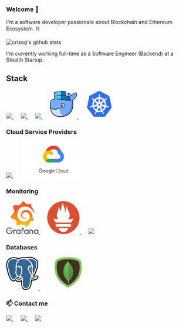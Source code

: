 ### Welcome 👋

<!--
**crisog/crisog** is a ✨ _special_ ✨ repository because its `README.md` (this file) appears on your GitHub profile.
-->

I'm a software developer passionate about Blockchain and Ethereum Ecosystem. ⛓️

![crisog's github stats](https://github-readme-stats.vercel.app/api?username=crisog&hide=issues&show_icons=true&theme=onedark)

I'm currently working full-time as a Software Engineer (Backend) at a Stealth Startup.

## Stack

<p float="left">
  <a href="https://go.dev/" target="_blank" >
    <img src="https://go.dev/blog/go-brand/Go-Logo/SVG/Go-Logo_Blue.svg"  height="75" />
  </a>&nbsp;&nbsp;&nbsp;&nbsp;
  <a href="https://redis.io/" target="_blank" >
    <img src="https://img.icons8.com/color/512/redis.png"  height="80" /> 
  </a>&nbsp;&nbsp;&nbsp;&nbsp;
  <a href="https://www.typescriptlang.org/" target="_blank" >
    <img src="https://upload.wikimedia.org/wikipedia/commons/4/4c/Typescript_logo_2020.svg"  height="75" />
  </a>&nbsp;&nbsp;&nbsp;&nbsp;
  <a href="https://www.docker.com/" target="_blank" >
    <img src="https://raw.githubusercontent.com/crisog/crisog/master/assets/docker.png"  height="80" /> 
  </a>&nbsp;&nbsp;&nbsp;&nbsp;
  <a href="https://kubernetes.io/" target="_blank" >
    <img src="https://raw.githubusercontent.com/crisog/crisog/master/assets/k8s.png"  height="80" />
  </a>
 </p>
  
### Cloud Service Providers
  
 <p float="left">
  <a href="https://aws.amazon.com" target="_blank" >
    <img src="https://img.icons8.com/color/512/amazon-web-services.png"  height="100" />
  </a>&nbsp;&nbsp;&nbsp;&nbsp;
  <a href="https://cloud.google.com/" target="_blank" >
    <img src="https://raw.githubusercontent.com/crisog/crisog/master/assets/gcp.png"  height="100" />
  </a>
 </p>
  
### Monitoring
  
 <p float="left">
  <a href="https://grafana.com/" target="_blank" >
    <img src="https://raw.githubusercontent.com/crisog/crisog/master/assets/grafana.png" height="90" />
  </a>&nbsp;&nbsp;&nbsp;&nbsp;
  <a href="https://prometheus.io/" target="_blank" >
    <img src="https://raw.githubusercontent.com/crisog/crisog/master/assets/prometheus.png" height="90" />
  </a>&nbsp;&nbsp;&nbsp;&nbsp;
  <a href="https://www.datadoghq.com/" target="_blank" >
    <img src="https://upload.wikimedia.org/wikipedia/en/thumb/7/7e/Datadog_logo.svg/800px-Datadog_logo.svg.png" height="90" />
  </a>
</p>

### Databases
  
 <p float="left">
  <a href="https://www.postgresql.org/" target="_blank" >
    <img src="https://raw.githubusercontent.com/crisog/crisog/master/assets/postgresql.png" height="90" >
  </a>&nbsp;&nbsp;&nbsp;&nbsp;
  <a href="https://www.mongodb.com/" target="_blank" >
    <img src="https://raw.githubusercontent.com/crisog/crisog/master/assets/mongo.png" height="90" />
  </a>
</p>

### 📫 Contact me
  <p float="left">
  <a href="https://www.linkedin.com/in/crisog/" target="_blank" >
    <img src="https://img.shields.io/badge/LinkedIn-0077B5?style=for-the-badge&logo=linkedin&logoColor=white" />
  </a>&nbsp;&nbsp;&nbsp;&nbsp;
  <a href="https://twitter.com/0xOrtega" target="_blank" >
    <img src="https://img.shields.io/badge/Twitter-1DA1F2?style=for-the-badge&logo=twitter&logoColor=white" />
  </a>&nbsp;&nbsp;&nbsp;&nbsp;
  <a href="mailto:ortega.cpp@gmail.com" target="_blank" >
    <img src="https://img.shields.io/badge/Gmail-D14836?style=for-the-badge&logo=gmail&logoColor=white" />
  </a>
</p>


